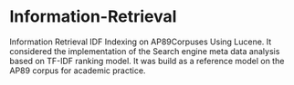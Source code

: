 # Information-Retrieval
Information Retrieval IDF Indexing on AP89Corpuses Using Lucene.
It considered the implementation of the Search engine meta data analysis based on TF-IDF ranking model. It was build as a reference model on the AP89 corpus for academic practice. 
